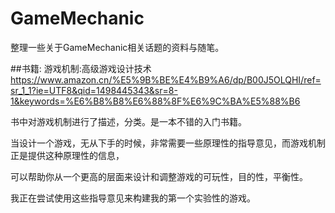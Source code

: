 # GameMechanic
整理一些关于GameMechanic相关话题的资料与随笔。

##书籍:
游戏机制:高级游戏设计技术
https://www.amazon.cn/%E5%9B%BE%E4%B9%A6/dp/B00J5OLQHI/ref=sr_1_1?ie=UTF8&qid=1498445343&sr=8-1&keywords=%E6%B8%B8%E6%88%8F%E6%9C%BA%E5%88%B6

书中对游戏机制进行了描述，分类。是一本不错的入门书籍。

当设计一个游戏，无从下手的时候，非常需要一些原理性的指导意见，而游戏机制正是提供这种原理性的信息，

可以帮助你从一个更高的层面来设计和调整游戏的可玩性，目的性，平衡性。

我正在尝试使用这些指导意见来构建我的第一个实验性的游戏。
